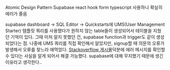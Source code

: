Atomic Design Pattern
Supabase
react hook form
typescript 사용하니 확실히 에러가 줄음

supabase dashboard -> SQL Editor -> Quickstarts에 UMS(User Management Starter) 템플릿 쿼리를 사용했다가 원하지 않는 table들이 생성되어서
테이블을 지웠던 기억이 있다. 그때 미처 알지 못했던 건, supabase function과 trigger도 같이 생성되었다는 점. 나중에 UMS 쿼리를 직접 확인해서 알았지만,
signup할 때 의문의 오류가 발생해서 오류를 찾느라 애먹었다. [Stackoverflow 게시물](https://stackoverflow.com/questions/77650065/having-trouble-creating-user-with-supabase-auth-admin-createuser-method-with-e)덕분에 에러 메시지를 확인할 수 있다는 사실을 알게 되어서 해결 가능했다.
supabase에 대해 무지했기 때문에 생긴 이유라고 생각한다..